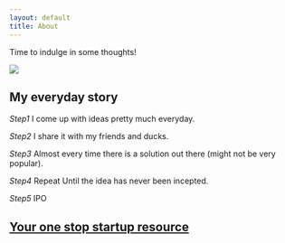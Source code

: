 ```yaml
---
layout: default
title: About
---
```

<p class="message">
  Time to indulge in some thoughts!
</p>

<div class="logo">
  <img src="{{ site.logo.image }}" />
</div>

## My everyday story
*Step1*  I come up with ideas pretty much everyday.

*Step2*  I share it with my friends and ducks.

*Step3*  Almost every time there is a solution out there (might not be very popular).


*Step4*  Repeat Until the idea has never been incepted.

*Step5*  IPO

## [Your one stop startup resource](https://startup101.github.io/angel-investors/markets/2020/03/19/helloStartup/)
